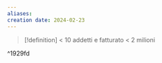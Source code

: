 ```yaml
---
aliases: 
creation date: 2024-02-23
---
```


> [!definition]
> < 10 addetti e fatturato < 2 milioni

^1929fd
